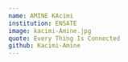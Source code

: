 ```yaml
---
name: AMINE KAcimi
institution: ENSATE
image: kacimi-Amine.jpg
quote: Every Thing Is Connected
github: Kacimi-Amine
---
```

